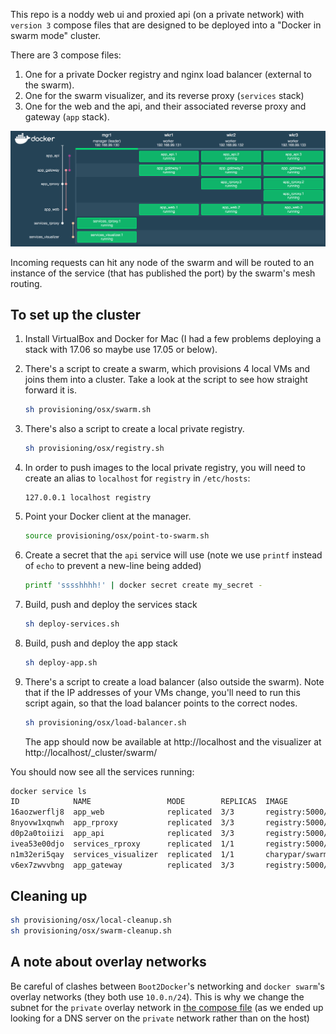This repo is a noddy web ui and proxied api (on a private network) with `version 3` compose files that are designed to be deployed into a "Docker in swarm mode" cluster.

There are 3 compose files:
  1. One for a private Docker registry and nginx load balancer (external to the swarm).
  1. One for the swarm visualizer, and its reverse proxy (`services` stack)
  1. One for the web and the api, and their associated reverse proxy and gateway (`app` stack).

![Swarm Visualizer](doc/visualizer.png)

Incoming requests can hit any node of the swarm and will be routed to an instance of the service (that has published the port) by the swarm's mesh routing.

## To set up the cluster
1.  Install VirtualBox and Docker for Mac (I had a few problems deploying a stack with 17.06 so maybe use 17.05 or below).

1.  There's a script to create a swarm, which provisions 4 local VMs and joins them into a cluster. Take a look at the script to see how straight forward it is.

    ```bash
    sh provisioning/osx/swarm.sh
    ```

1.  There's also a script to create a local private registry.

    ```sh
    sh provisioning/osx/registry.sh
    ```

1. In order to push images to the local private registry, you will need to create an alias to `localhost` for `registry` in `/etc/hosts`:

    ```
    127.0.0.1 localhost registry
    ```

1. Point your Docker client at the manager.

    ```sh
    source provisioning/osx/point-to-swarm.sh
    ```

1.  Create a secret that the `api` service will use (note we use `printf` instead of `echo` to prevent a new-line being added)

    ```sh
    printf 'sssshhhh!' | docker secret create my_secret -
    ```

1.  Build, push and deploy the services stack

    ```sh
    sh deploy-services.sh
    ```

1.  Build, push and deploy the app stack

    ```sh
    sh deploy-app.sh
    ```

1.  There's a script to create a load balancer (also outside the swarm). Note that if the IP addresses of your VMs change, you'll need to run this script again, so that the load balancer points to the correct nodes.

    ```sh
    sh provisioning/osx/load-balancer.sh
    ```

    The app should now be available at http://localhost and the visualizer at http://localhost/_cluster/swarm/

You should now see all the services running:

```sh
docker service ls
ID            NAME                 MODE        REPLICAS  IMAGE
16aozwerflj8  app_web              replicated  3/3       registry:5000/web:latest
8nyovw1xqnwh  app_rproxy           replicated  3/3       registry:5000/app_rproxy:latest
d0p2a0toiizi  app_api              replicated  3/3       registry:5000/api:latest
ivea53e00djo  services_rproxy      replicated  1/1       registry:5000/services_rproxy:latest
n1m32eri5qay  services_visualizer  replicated  1/1       charypar/swarm-dashboard:latest
v6ex7zwvvbng  app_gateway          replicated  3/3       registry:5000/proxy:latest
```

## Cleaning up

```sh
sh provisioning/osx/local-cleanup.sh
sh provisioning/osx/swarm-cleanup.sh
```

A note about overlay networks
-----

Be careful of clashes between `Boot2Docker`'s networking and `docker swarm`'s overlay networks
(they both use `10.0.n/24`). This is why we change the subnet for the `private` overlay network in
[the compose file](./docker-compose-app.yml) (as we ended up looking for a DNS server on the
`private` network rather than on the host)
